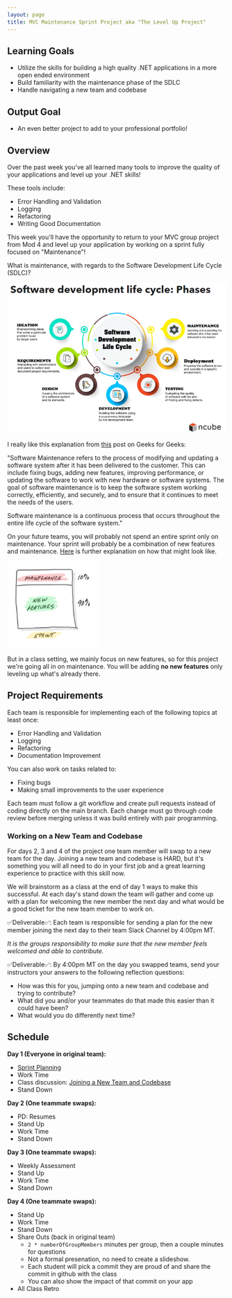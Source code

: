 ```yaml
---
layout: page
title: MVC Maintenance Sprint Project aka "The Level Up Project"
---
```


## Learning Goals
* Utilize the skills for building a high quality .NET applications in a more open ended environment
* Build familiarity with the maintenance phase of the SDLC
* Handle navigating a new team and codebase

## Output Goal
* An even better project to add to your professional portfolio!

## Overview

Over the past week you've all learned many tools to improve the quality of your applications and level up your .NET skills!

These tools include:
* Error Handling and Validation
* Logging
* Refactoring
* Writing Good Documentation

This week you'll have the opportunity to return to your MVC group project from Mod 4 and level up your application by working on a sprint fully focused on "Maintenance"!

What is maintenance, with regards to the Software Development Life Cycle (SDLC)?

![SDLC](/assets/images/module5/week2/SDLC.png)

I really like this explanation from [this](https://www.geeksforgeeks.org/software-engineering-software-maintenance/) post on Geeks for Geeks:

"Software Maintenance refers to the process of modifying and updating a software system after it has been delivered to the customer. This can include fixing bugs, adding new features, improving performance, or updating the software to work with new hardware or software systems. The goal of software maintenance is to keep the software system working correctly, efficiently, and securely, and to ensure that it continues to meet the needs of the users.

Software maintenance is a continuous process that occurs throughout the entire life cycle of the software system."

On your future teams, you will probably not spend an entire sprint only on maintenance. Your sprint will probably be a combination of new features and maintenance. [Here](https://www.agilecoachjournal.com/2018-12-18/maintenance-patterns-for-scrum-teams) is further explanation on how that might look like.

![MaintenanceNewFeatures](/assets/images/module5/week2/MaintenanceNewFeatures.png)

But in a class setting, we mainly focus on new features, so for this project we're going all in on maintenance. You will be adding **no new features** only leveling up what's already there. 

## Project Requirements

Each team is responsible for implementing each of the following topics at least once:

* Error Handling and Validation
* Logging
* Refactoring
* Documentation Improvement

You can also work on tasks related to:
* Fixing bugs
* Making small improvements to the user experience

Each team must follow a git workflow and create pull requests instead of coding directly on the main branch. Each change must go through code review before merging unless it was build entirely with pair programming.

### Working on a New Team and Codebase

For days 2, 3 and 4 of the project one team member will swap to a new team for the day. Joining a new team and codebase is HARD, but it's something you will all need to do in your first job and a great learning experience to practice with this skill now.

We will brainstorm as a class at the end of day 1 ways to make this successful. At each day's stand down the team will gather and come up with a plan for welcoming the new member the next day and what would be a good ticket for the new team member to work on.

✅Deliverable✅: Each team is responsible for sending a plan for the new member joining the next day to their team Slack Channel by 4:00pm MT.

*It is the groups responsibility to make sure that the new member feels welcomed and able to contribute.*

✅Deliverable✅: By 4:00pm MT on the day you swapped teams, send your instructors your answers to the following reflection questions:
* How was this for you, jumping onto a new team and codebase and trying to contribute?
* What did you and/or your teammates do that made this easier than it could have been?
* What would you do differently next time?

## Schedule

**Day 1 (Everyone in original team):**
* [Sprint Planning](./SprintPlanning)
* Work Time
* Class discussion: [Joining a New Team and Codebase](./JoiningANewTeamAndCodebase)
* Stand Down

**Day 2 (One teammate swaps):**
* PD: Resumes
* Stand Up
* Work Time
* Stand Down

**Day 3 (One teammate swaps):**
* Weekly Assessment
* Stand Up
* Work Time
* Stand Down

**Day 4 (One teammate swaps):**
* Stand Up
* Work Time
* Stand Down
* Share Outs (back in original team)
    * `2 * numberOfGroupMembers` minutes per group, then a couple minutes for questions
    * Not a formal presenation, no need to create a slideshow.
    * Each student will pick a commit they are proud of and share the commit in github with the class
    * You can also show the impact of that commit on your app
* All Class Retro